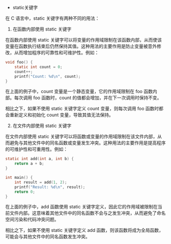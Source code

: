 - static关键字

在 C 语言中，static 关键字有两种不同的用法：

1. 在函数内部使用 static 关键字

在函数内部使用 static 关键字可以将变量的作用域限制在该函数内部，从而使该变量在函数执行结束后仍然保持其值。这种用法的主要作用是防止变量被意外修改，从而增加程序的可靠性和可维护性。例如：

```c
void foo() {
    static int count = 0;
    count++;
    printf("Count: %d\n", count);
}
```

在上面的例子中，count 变量是一个静态变量，它的作用域限制在 foo 函数内部。每次调用 foo 函数时，count 的值都会增加，并在下一次调用时保持不变。

相比之下，如果不使用 static 关键字定义 count 变量，则每次调用 foo 函数时都会重新定义和初始化 count 变量，导致其值无法保持。

2. 在文件内部使用 static 关键字

在文件内部使用 static 关键字可以将函数或变量的作用域限制在该文件内部，从而避免与其他文件中的同名函数或变量发生冲突。这种用法的主要作用是提高程序的可维护性和可重用性。例如：

```c
static int add(int a, int b) {
    return a + b;
}

int main() {
    int result = add(1, 2);
    printf("Result: %d\n", result);
    return 0;
}
```

在上面的例子中，add 函数使用 static 关键字定义，因此它的作用域被限制在当前文件内部。这意味着其他文件中的同名函数不会与之发生冲突，从而避免了命名空间污染和代码冲突问题。

相比之下，如果不使用 static 关键字定义 add 函数，则该函数将成为全局函数，可能会与其他文件中的同名函数发生冲突。
